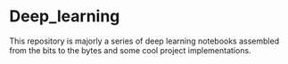 # Deep_learning
<p>This repository is majorly a series of deep learning notebooks assembled from the bits to the bytes and some cool project implementations.
</p>
